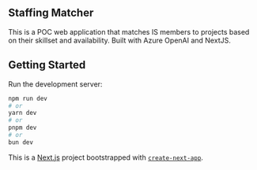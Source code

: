 ## Staffing Matcher
This is a POC web application that matches IS members to projects based on their skillset and availability. Built with Azure OpenAI and NextJS.

## Getting Started

Run the development server:

```bash
npm run dev
# or
yarn dev
# or
pnpm dev
# or
bun dev
```
This is a [Next.js](https://nextjs.org) project bootstrapped with [`create-next-app`](https://nextjs.org/docs/app/api-reference/cli/create-next-app).

